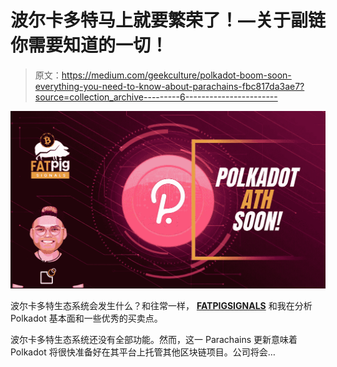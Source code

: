 # 波尔卡多特马上就要繁荣了！—关于副链你需要知道的一切！

> 原文：<https://medium.com/geekculture/polkadot-boom-soon-everything-you-need-to-know-about-parachains-fbc817da3ae7?source=collection_archive---------6----------------------->

![](img/edfd992893e997651337ab0065ca6cef.png)

波尔卡多特生态系统会发生什么？和往常一样， [**FATPIGSIGNALS**](https://www.fatpigsignals.com/) 和我在分析 Polkadot 基本面和一些优秀的买卖点。

波尔卡多特生态系统还没有全部功能。然而，这一 Parachains 更新意味着 Polkadot 将很快准备好在其平台上托管其他区块链项目。公司将会…